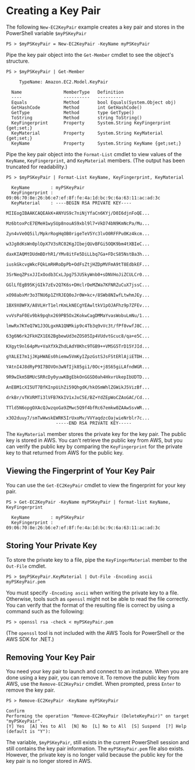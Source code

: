 # Creating a Key Pair<a name="pstools-ec2-keypairs"></a>

The following `New-EC2KeyPair` example creates a key pair and stores in the PowerShell variable `$myPSKeyPair` 

```
PS > $myPSKeyPair = New-EC2KeyPair -KeyName myPSKeyPair
```

Pipe the key pair object into the `Get-Member` cmdlet to see the object's structure\.

```
PS > $myPSKeyPair | Get-Member

     TypeName: Amazon.EC2.Model.KeyPair

  Name                MemberType   Definition
  ----                ----------   ----------
  Equals              Method       bool Equals(System.Object obj)
  GetHashCode         Method       int GetHashCode()
  GetType             Method       type GetType()
  ToString            Method       string ToString()
  KeyFingerprint      Property     System.String KeyFingerprint {get;set;}
  KeyMaterial         Property     System.String KeyMaterial {get;set;}
  KeyName             Property     System.String KeyName {get;set;}
```

Pipe the key pair object into the `Format-List` cmdlet to view values of the `KeyName`, `KeyFingerprint`, and `KeyMaterial` members\. \(The output has been truncated for readability\.\)

```
PS > $myPSKeyPair | Format-List KeyName, KeyFingerprint, KeyMaterial

  KeyName        : myPSKeyPair
  KeyFingerprint : 09:06:70:8e:26:b6:e7:ef:8f:fe:4a:1d:bc:9c:6a:63:11:ac:ad:3c
  KeyMaterial    : ----BEGIN RSA PRIVATE KEY----
                   MIIEogIBAAKCAQEAkK+ANYUS9c7niNjYfaCn6KYj/D0I6djnFoQE...
                   Mz6btoxPcE7EMeH1wySUp8nouAS9xbl9l7+VkD74bN9KmNcPa/Mu...
                   Zyn4vVe0Q5il/MpkrRogHqOB0rigeTeV5Yc3lvO0RFFPu0Kz4kcm...
                   w3Jg8dKsWn0plOpX7V3sRC02KgJIbejQUvBFGi5OQK9bm4tXBIeC...
                   daxKIAQMtDUdmBDrhR1/YMv8itFe5DiLLbq7Ga+FDcS85NstBa3h...
                   iuskGkcvgWkcFQkLmRHRoDpPb+OdFsZtjHZDpMVFmA9tT8EdbkEF...
                   3SrNeqZPsxJJIxOodb3CxLJpg75JU5kyWnb0+sDNVHoJiZCULCr0...
                   GGlLfEgB95KjGIk7zEv2Q7K6s+DHclrDeMZWa7KFNRZuCuX7jssC...
                   xO98abxMr3o3TNU6p1ZYRJEQ0oJr0W+kc+/8SWb8NIwfLtwhmJEy...
                   1BX9X8WFX/A8VLHrT1elrKmLkNECgYEAwltkV1pOJAFhz9p7ZFEv...
                   vvVsPaF0Ev9bk9pqhx269PB5Ox2KokwCagDMMaYvasWobuLmNu/1...
                   lmwRx7KTeQ7W1J3OLgxHA1QNMkip9c4Tb3q9vVc3t/fPf8vwfJ8C...
                   63g6N6rk2FkHZX1E62BgbewUd3eZOS05Ip4VUdvtGcuc8/qa+e5C...
                   KXgyt9nl64pMv+VaXfXkZhdLAdY0Khc9TGB9++VMSG5TrD15YJId...
                   gYALEI7m1jJKpHWAEs0hiemw5VmKyIZpzGstSJsFStERlAjiETDH...
                   YAtnI4J8dRyP9I7BOVOn3wNfIjk85gi1/0Oc+j8S65giLAfndWGR...
                   9R9wIkm5BMUcSRRcDy0yuwKBgEbkOnGGSD0ah4HkvrUkepIbUDTD...
                   AnEBM1cXI5UT7BfKInpUihZi59QhgdK/hkOSmWhlZGWikJ5VizBf...
                   drkBr/vTKVRMTi3lVFB7KkIV1xJxC5E/BZ+YdZEpWoCZAoGAC/Cd...
                   TTld5N6opgOXAcQJwzqoGa9ZMwc5Q9f4bfRc67emkw0ZAAwSsvWR...
                   x3O2duuy7/smTwWwskEWRK5IrUxoMv/VVYaqdzcOajwieNrblr7c...
                   -----END RSA PRIVATE KEY-----
```

The `KeyMaterial` member stores the private key for the key pair\. The public key is stored in AWS\. You can't retrieve the public key from AWS, but you can verify the public key by comparing the `KeyFingerprint` for the private key to that returned from AWS for the public key\.

## Viewing the Fingerprint of Your Key Pair<a name="get-ec2keypair"></a>

You can use the `Get-EC2KeyPair` cmdlet to view the fingerprint for your key pair\.

```
PS > Get-EC2KeyPair -KeyName myPSKeyPair | format-list KeyName, KeyFingerprint

  KeyName        : myPSKeyPair
  KeyFingerprint : 09:06:70:8e:26:b6:e7:ef:8f:fe:4a:1d:bc:9c:6a:63:11:ac:ad:3c
```

## Storing Your Private Key<a name="store-ec2keypair"></a>

To store the private key to a file, pipe the `KeyFingerMaterial` member to the `Out-File` cmdlet\.

```
PS > $myPSKeyPair.KeyMaterial | Out-File -Encoding ascii myPSKeyPair.pem
```

You must specify `-Encoding ascii` when writing the private key to a file\. Otherwise, tools such as `openssl` might not be able to read the file correctly\. You can verify that the format of the resulting file is correct by using a command such as the following:

```
PS > openssl rsa -check < myPSKeyPair.pem
```

\(The `openssl` tool is not included with the AWS Tools for PowerShell or the AWS SDK for \.NET\.\)

## Removing Your Key Pair<a name="remove-ec2keypair"></a>

You need your key pair to launch and connect to an instance\. When you are done using a key pair, you can remove it\. To remove the public key from AWS, use the `Remove-EC2KeyPair` cmdlet\. When prompted, press `Enter` to remove the key pair\.

```
PS > Remove-EC2KeyPair -KeyName myPSKeyPair

Confirm
Performing the operation "Remove-EC2KeyPair (DeleteKeyPair)" on target "myPSKeyPair".
[Y] Yes  [A] Yes to All  [N] No  [L] No to All  [S] Suspend  [?] Help (default is "Y"):
```

The variable, `$myPSKeyPair`, still exists in the current PowerShell session and still contains the key pair information\. The `myPSKeyPair.pem` file also exists\. However, the private key is no longer valid because the public key for the key pair is no longer stored in AWS\.
